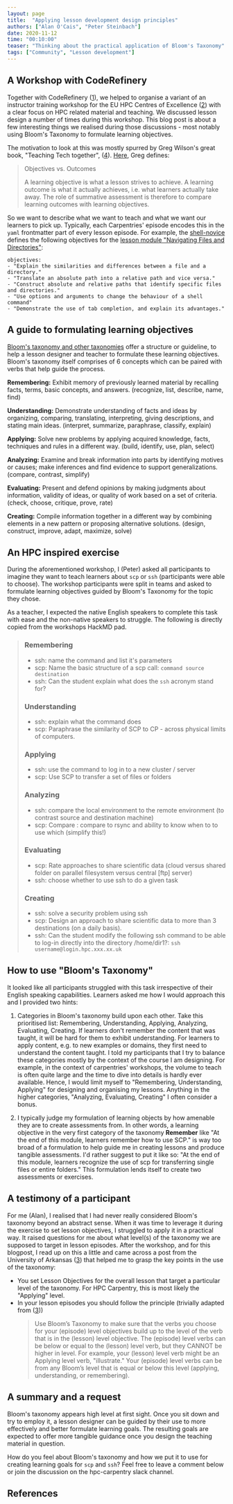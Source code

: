 ```yaml
---
layout: page
title:  "Applying lesson development design principles"
authors: ["Alan O'Cais", "Peter Steinbach"]
date: 2020-11-12
time: "00:10:00" 
teaser: "Thinking about the practical application of Bloom's Taxonomy"
tags: ["Community", "Lesson development"]
---
```


## A Workshop with CodeRefinery

Together with CodeRefinery ([1]), we helped to organise
a variant of an instructor training workshop for the
EU HPC Centres of Excellence ([2]) with a clear focus on HPC
related material and teaching. We discussed lesson design a number
of times during this workshop. This blog post is about a few interesting
things we realised during those discussions -
most notably using Bloom's Taxonomy to formulate learning objectives.

The motivation to look at this was mostly spurred by Greg Wilson's
great book, "Teaching Tech together", ([4]).
[Here](https://teachtogether.tech/en/index.html#s:process-objectives), Greg
defines:

> Objectives vs. Outcomes
> 
> A learning objective is what a lesson strives to achieve. A learning outcome
> is what it actually achieves, i.e. what learners actually take away. The role
> of summative assessment is therefore to compare learning outcomes with learning
> objectives.

So we want to describe what we want to teach and what we want our learners
to pick up. Typically, each Carpentries' episode encodes this in the `yaml`
frontmatter part of every lesson episode. For example, the
[shell-novice](https://github.com/swcarpentry/shell-novice) defines the
following objectives for the
[lesson module "Navigating Files and Directories"](https://raw.githubusercontent.com/swcarpentry/shell-novice/gh-pages/_episodes/02-filedir.md):

```
objectives:
- "Explain the similarities and differences between a file and a directory."
- "Translate an absolute path into a relative path and vice versa."
- "Construct absolute and relative paths that identify specific files and directories."
- "Use options and arguments to change the behaviour of a shell command"
- "Demonstrate the use of tab completion, and explain its advantages."
```

## A guide to formulating learning objectives

[Bloom's taxonomy and other taxonomies](https://teachtogether.tech/en/index.html#s:process-objectives)
offer a structure or guideline, to help a lesson designer and teacher to formulate
these learning objectives. Bloom's taxonomy itself comprises of 6 concepts which can
be paired with verbs that help guide the process.

**Remembering:** Exhibit memory of previously learned material by recalling facts,
terms, basic concepts, and answers. (recognize, list, describe, name, find)

**Understanding:** Demonstrate understanding of facts and ideas by organizing,
comparing, translating, interpreting, giving descriptions, and stating main ideas.
(interpret, summarize, paraphrase, classify, explain) 

**Applying:** Solve new problems by applying acquired knowledge, facts, techniques
and rules in a different way. (build, identify, use, plan, select) 

**Analyzing:** Examine and break information into parts by identifying motives or
causes; make inferences and find evidence to support generalizations. (compare,
contrast, simplify) 

**Evaluating:** Present and defend opinions by making judgments about information,
validity of ideas, or quality of work based on a set of criteria. (check, choose,
critique, prove, rate) 

**Creating:** Compile information together in a different way by combining elements
in a new pattern or proposing alternative solutions. (design, construct, improve,
adapt, maximize, solve) 

## An HPC inspired exercise

During the aforementioned workshop, I (Peter) asked all participants to imagine
they want
to teach learners about `scp` or `ssh` (participants were able to choose). The
workshop participants were split in teams and asked to  formulate learning
objectives guided by Bloom's Taxonomy for the topic they chose.

As a teacher, I expected the native English speakers to complete this
task with ease and the non-native speakers to struggle. The following is directly
copied from the workshops HackMD pad. 

> ### Remembering 
> 
>  * ssh: name the command and list it's parameters
>  * scp: Name the basic structure of a scp call: `command source destination` 
>  * ssh: Can the student explain what does the `ssh` acronym stand for?
>
> ### Understanding
> 
>  * ssh: explain what the command does
>  * scp: Paraphrase the similarity of SCP to CP - across physical limits of computers.
> 
> ### Applying
> 
>  * ssh: use the command to log in to a new cluster / server
>  * scp: Use SCP to transfer a set of files or folders 
>
> ### Analyzing
> 
>  * ssh: compare the local environment to the remote environment (to contrast source and destination machine)
>  * scp: Compare : compare to rsync and ability to know when to to use which (simplify this!)
> 
> ### Evaluating
> 
>  * scp: Rate approaches to share scientific data (cloud versus shared folder on parallel filesystem versus central [ftp] server)
>  * ssh: choose whether to use ssh to do a given task
> 
> ### Creating
> 
> * ssh: solve a security problem using ssh
> * scp: Design an approach to share scientific data to more than 3 destinations (on a daily basis).
> * ssh: Can the student modify the following ssh command to be able to log-in directly into the directory /home/dir1?: `ssh username@login.hpc.xxx.xx.uk`
 
## How to use "Bloom's Taxonomy"

It looked like all participants struggled with this task irrespective of
their English speaking capabilities. Learners asked me how I would approach
this and I provided two hints: 

1. Categories in Bloom's taxonomy build upon each other. Take this prioritised
   list: Remembering, Understanding, Applying, Analyzing, Evaluating, Creating.
   If learners don't remember the content that was taught, it will be hard for
   them to exhibit understanding. For learners to apply content, e.g. to new
   examples or domains, they first need to understand the content taught. I told
   my participants that I try to balance these categories mostly by the context
   of the course I am designing. For example, in the context of carpentries'
   workshops, the volume to teach is often quite large and the time to dive into
   details is hardly ever available. Hence, I would limit myself to "Remembering,
   Understanding, Applying" for designing and organising my lessons. Anything in
   the higher categories, "Analyzing, Evaluating, Creating" I often consider a
   bonus.

2. I typically judge my formulation of learning objects by how amenable they are
   to create assessments from. In other words, a learning objective in the
   very first category of the taxonomy __Remember__ like "At the end of this
   module, learners remember how to use SCP." is way too broad of a formulation
   to help guide me in creating lessons and produce tangible assessments. I'd
   rather suggest to put it like so: "At the end of this module, learners
   recognize the use of scp for transferring single files or entire folders."
   This formulation lends itself to create two assessments or exercises.

##  A testimony of a participant

For me (Alan), I realised that I had never really considered Bloom's taxonomy
beyond an abstract sense. When it was time to leverage it during the exercise
to set lesson objectives, I struggled to apply it in a practical way. It raised
questions for me about what level(s) of the taxonomy we are supposed to target
in lesson episodes. After the workshop, and for this blogpost, I read up on this
a little and came across a post from the University of Arkansas ([3])
that helped me to grasp the key points in the use of the taxonomy:
* You set Lesson Objectives for the overall lesson that target a particular level of
  the taxonomy. For HPC Carpentry, this is most likely the "Applying" level.
* In your lesson episodes you should follow the principle (trivially adapted from ([3]))
  > Use Bloom’s Taxonomy to make sure that the verbs you choose for your (episode)
  > level objectives build up to the level of the verb that is in the (lesson) level
  > objective. The (episode) level verbs can be below or equal to the (lesson) level
  > verb, but they CANNOT be higher in level. For example, your (lesson) level verb
  > might be an Applying level verb, "illustrate." Your (episode) level verbs can be
  > from any Bloom’s level that is equal or below this level (applying,
  > understanding, or remembering).

## A summary and a request

Bloom's taxonomy appears high level at first sight. Once you sit down and try to
employ it, a lesson designer can be guided by their use to more effectively and
better formulate learning goals. The resulting goals are expected to offer more
tangible guidance once you design the teaching material in question.

How do you feel about Bloom's taxonomy and how we put it to use for creating
learning goals for `scp` and `ssh`? Feel free to leave a comment below or join
the discussion on the hpc-carpentry slack channel.

## References

[1]: https://coderefinery.org/
[2]: https://www.hpccoe.eu/
[3]: https://tips.uark.edu/using-blooms-taxonomy/
[4]: https://teachtogether.tech/en/index.html
